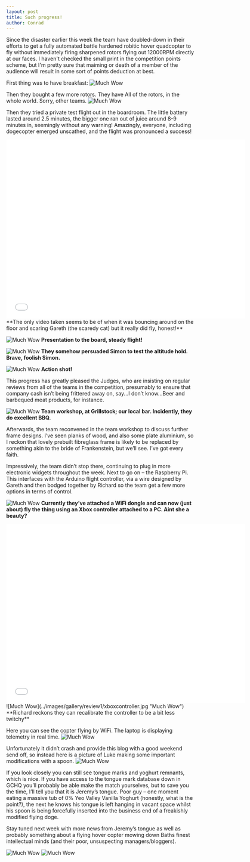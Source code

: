 ```yaml
---
layout: post
title: Such progress!
author: Conrad
---
```


Since the disaster earlier this week the team have doubled-down in their efforts to get a fully automated battle hardened robitic hover quadcopter to fly without immediately firing sharpened rotors flying out 12000RPM directly at our faces. I haven't checked the small print in the competition points scheme, but I'm pretty sure that maiming or death of a member of the audience will result in some sort of points deduction at best.

First thing was to have breakfast:
![Much Wow](../images/gallery/review1/breakfast.jpg "Much Wow")

Then they bought a few more rotors. They have All of the rotors, in the whole world. Sorry, other teams.
![Much Wow](../images/gallery/review1/rotors.jpg "Much Wow")

Then they tried a private test flight out in the boardroom. The little battery lasted around 2.5 minutes, the bigger one ran out of juice around 8-9 minutes in, seemingly without any warning! Amazingly, everyone, including dogecopter emerged unscathed, and the flight was pronounced a success! 

<iframe width="640" height="480" src="//www.youtube.com/embed/oT2VzKDB1co" frameborder="0" allowfullscreen></iframe>
**The only video taken seems to be of when it was bouncing around on the floor and scaring Gareth (the scaredy cat) but it really did fly, honest!**


![Much Wow](../images/gallery/review1/boardroom1.jpg "Much Wow")
**Presentation to the board, steady flight!**

![Much Wow](../images/gallery/review1/althold.jpg "Much Wow")
**They somehow persuaded Simon to test the altitude hold. Brave, foolish Simon.**

![Much Wow](../images/gallery/review1/boardroom2.jpg "Much Wow")
**Action shot!**

This progress has greatly pleased the Judges, who are insisting on regular reviews from all of the teams in the competition, presumably to ensure that company cash isn’t being frittered away on, say...I don’t know…Beer and barbequed meat products, for instance.

![Much Wow](../images/gallery/review1/designmeeting.jpg "Much Wow")
**Team workshop, at Grillstock; our local bar. Incidently, they do excellent BBQ.**

Afterwards, the team reconvened in the team workshop to discuss further frame designs. I’ve seen planks of wood, and also some plate aluminium, so I reckon that lovely prebuilt fibreglass frame is likely to be replaced by something akin to the bride of Frankenstein, but we’ll see. I’ve got every faith.

Impressively, the team didn’t stop there, continuing to plug in more electronic widgets throughout the week. Next to go on – the Raspberry Pi. This interfaces with the Arduino flight controller, via a wire designed by Gareth and then bodged together by Richard so the team get a few more options in terms of control. 

![Much Wow](../images/gallery/review1/picfull.jpg "Much Wow")
**Currently they’ve attached a WiFi dongle and can now (just about) fly the thing using an Xbox controller attached to a PC. Aint she a beauty?**

<iframe width="640" height="480" src="//www.youtube.com/embed/rUOmfPTZNbM" frameborder="0" allowfullscreen></iframe>
![Much Wow](../images/gallery/review1/xboxcontroller.jpg "Much Wow")
**Richard reckons they can recalibrate the controller to be a bit less twitchy**

Here you can see the copter flying by WiFi. The laptop is displaying telemetry in real time.
![Much Wow](../images/gallery/review1/telemetery.jpg "Much Wow")

Unfortunately it didn’t crash and provide this blog with a good weekend send off, so instead here is a picture of Luke making some important modifications with a spoon.
![Much Wow](../images/gallery/review1/spoon.jpg "Much Wow")

If you look closely you can still see tongue marks and yoghurt remnants, which is nice. If you have access to the tongue mark database down in GCHQ you’ll probably be able make the match yourselves, but to save you the time, I’ll tell you that it is Jeremy’s tongue. Poor guy – one moment eating a massive tub of 0% Yeo Valley Vanilla Yoghurt (honestly, what is the point?), the next he knows his tongue is left hanging in vacant space whilst his spoon is being forcefully inserted into the business end of a freakishly modified flying doge.

Stay tuned next week with more news from Jeremy’s tongue as well as probably something about a flying hover copter mowing down Baths finest intellectual minds (and their poor, unsuspecting managers/bloggers).

![Much Wow](../images/gallery/review1/animated1.gif "Much Wow")
![Much Wow](../images/gallery/review1/animated2.gif "Much Wow")